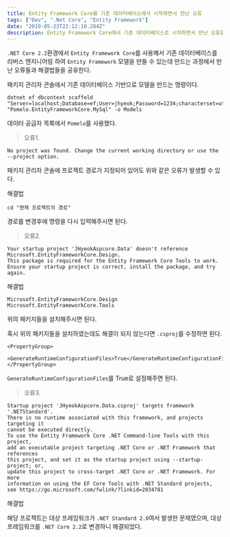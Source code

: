 ```yaml
---
title: Entity Framework Core를 기존 데이터베이스에서 시작하면서 만난 오류
tags: ["Dev", ".Net Core", "Entity Framework"]
date: "2019-05-23T22:12:10.284Z"
description: Entity Framework Core에서 기존 데이터베이스로 시작하면서 만난 오류들과 해결법.
---
```


`.NET Core 2.2`환경에서 `Entity Framework Core`를 사용해서 기존 데이터베이스를 리버스 엔지니어링 하여 `Entity Framework` 모델을 만들 수 있는데 만드는 과정에서 만난 오류들과 해결법들을 공유한다.

패키지 관리자 콘솔에서 기존 데이터베이스 기반으로 모델을 만드는 명령이다.

```
dotnet ef dbcontext scaffold "Server=localhost;Database=ef;User=jhyeok;Password=1234;characterset=utf8mb4" "Pomelo.EntityFrameworkCore.MySql" -o Models
```

데이터 공급자 목록에서 `Pomelo`를 사용했다.

> 오류1.

```
No project was found. Change the current working directory or use the --project option.
```

패키지 관리자 콘솔에 프로젝트 경로가 지정되어 있어도 위와 같은 오류가 발생할 수 있다.

해결법

```
cd "현재 프로젝트의 경로"
```

경로를 변경후에 명령을 다시 입력해주시면 된다.

> 오류2.

```
Your startup project 'JHyeokAspcore.Data' doesn't reference Microsoft.EntityFrameworkCore.Design.
This package is required for the Entity Framework Core Tools to work.
Ensure your startup project is correct, install the package, and try again.
```

해결법

```
Microsoft.EntityFrameworkCore.Design
Microsoft.EntityFrameworkCore.Tools
```

위의 패키지들을 설치해주시면 된다.

혹시 위의 패키지들을 설치하였는데도 해결이 되지 않는다면 `.csproj`를 수정하면 된다.

```
<PropertyGroup>
  <GenerateRuntimeConfigurationFiles>True</GenerateRuntimeConfigurationFiles>
</PropertyGroup>
```

`GenerateRuntimeConfigurationFiles`를 True로 설정해주면 된다.

> 오류3.

```
Startup project 'JHyeokAspcore.Data.csproj' targets framework '.NETStandard'.
There is no runtime associated with this framework, and projects targeting it
cannot be executed directly.
To use the Entity Framework Core .NET Command-line Tools with this project, 
add an executable project targeting .NET Core or .NET Framework that references
this project, and set it as the startup project using --startup-project; or,
update this project to cross-target .NET Core or .NET Framework. For more 
information on using the EF Core Tools with .NET Standard projects,
see https://go.microsoft.com/fwlink/?linkid=2034781
```

해결법

해당 프로젝트는 대상 프레임워크가 `.NET Standard 2.0`여서 발생한 문제였으며, 대상 프레임워크를 `.NET Core 2.2`로 변경하니 해결되었다.
